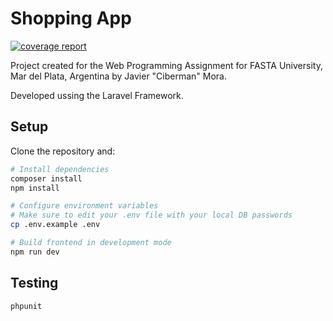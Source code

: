 # Shopping App

[![coverage report](https://gitlab.com/jhm-ciberman/shopping-app/badges/master/coverage.svg)](https://gitlab.com/jhm-ciberman/shopping-app/commits/master)

Project created for the Web Programming Assignment for FASTA University, Mar del Plata, Argentina by Javier "Ciberman" Mora. 

Developed ussing the Laravel Framework.



## Setup

Clone the repository and: 

```bash
# Install dependencies
composer install
npm install

# Configure environment variables
# Make sure to edit your .env file with your local DB passwords
cp .env.example .env       

# Build frontend in development mode
npm run dev            
```

## Testing

```bash
phpunit
```